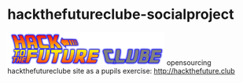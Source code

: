 # hackthefutureclube-socialproject
![alt tag](https://raw.githubusercontent.com/alanwikid/hackthefutureclube-socialproject/master/static/img/logos/logohttf.png)
opensourcing hackthefutureclube site as a pupils exercise: http://hackthefuture.club
